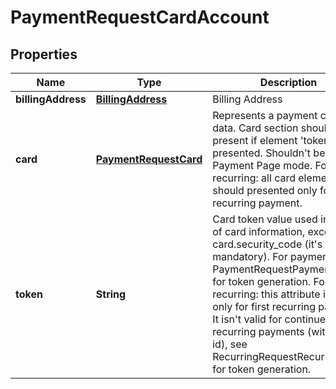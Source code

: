 
# PaymentRequestCardAccount

## Properties
Name | Type | Description | Notes
------------ | ------------- | ------------- | -------------
**billingAddress** | [**BillingAddress**](BillingAddress.md) | Billing Address |  [optional]
**card** | [**PaymentRequestCard**](PaymentRequestCard.md) | Represents a payment card data. Card section shouldn&#39;t be present if element &#39;token&#39; was presented. Shouldn&#39;t be used in Payment Page mode. For recurring: all card elements should presented only for first recurring payment. |  [optional]
**token** | **String** | Card token value used instead of card information, except card.security_code (it&#39;s mandatory). For payment: see PaymentRequestPaymentData for token generation. For recurring: this attribute is valid only for first recurring payment. It isn&#39;t valid for continue recurring payments (with filing id), see RecurringRequestRecurringData for token generation. |  [optional]



